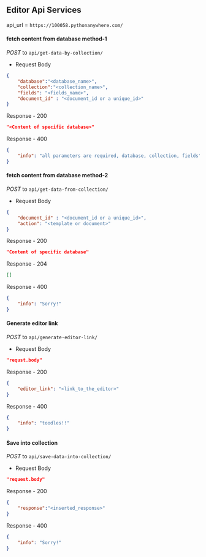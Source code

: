 ## Editor Api Services 

api_url = `https://100058.pythonanywhere.com/`

#### fetch content from database method-1

*POST* to `api/get-data-by-collection/`
- Request Body
```json
{
    "database":"<database_name>",
    "collection":"<collection_name>",
    "fields": "<fields_name>",
    "document_id" : "<document_id or a unique_id>"
}
```
Response - 200
```json
"<Content of specific database>"
```
Response - 400
```json
{
    "info": "all parameters are required, database, collection, fields"
}
```
#### fetch content from database method-2

*POST* to `api/get-data-from-collection/`
- Request Body
```json
{
    "document_id" : "<document_id or a unique_id>",
    "action": "<template or document>"
}
```
Response - 200
```json
"Content of specific database"
```
Response - 204
```json
[]
```
Response - 400
```json
{
    "info": "Sorry!"
}
```
#### Generate editor link
*POST* to `api/generate-editor-link/`
- Request Body
```json
"requst.body"
```
Response - 200
```json
{
    "editor_link": "<link_to_the_editor>"
}
```
Response - 400
```json
{
    "info": "toodles!!"
}
```
#### Save into collection
*POST* to `api/save-data-into-collection/`
- Request Body
```json
"request.body"
```
Response - 200
```json
{
    "response":"<inserted_response>"
}
```
Response - 400
```json
{
    "info": "Sorry!"
}
```



